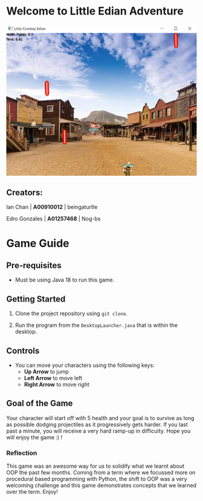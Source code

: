 # Welcome to Little Edian Adventure

![Game Preview](assets/game-preview.png)

## Creators:

Ian Chan | **A00910012** | beingaturtle

Edro Gonzales | **A01257468** | Nog-bs

# Game Guide

## Pre-requisites

- Must be using Java 18 to run this game.

## Getting Started

1. Clone the project repository using `git clone`.

2. Run the program from the `DesktopLauncher.java` that is within the desktop.

## Controls

- You can move your characters using the following keys:
  - **Up Arrow** to jump
  - **Left Arrow** to move left
  - **Right Arrow** to move right

## Goal of the Game

Your character will start off with 5 health and your goal is to survive as long as possible dodging projectiles as it progressively gets harder. If you last past a minute, you will receive a very hard ramp-up in difficulty. Hope you will enjoy the game :) !

### Reflection

This game was an awesome way for us to solidify what we learnt about OOP the past few months. Coming from a term where we focussed more on procedural based programming with Python, the shift to OOP was a very welcoming challenge and this game demonstrates concepts that we learned over the term. Enjoy!